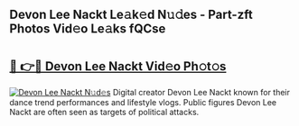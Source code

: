 ## Devon Lee Nackt Le𝚊k𝚎d N𝚞𝚍es - Part-zft Photos Vid𝚎o Le𝚊ks fQCse

# <h2><a href="http://fb6hps.evod.top/?m=Devon+Lee+Nackt">🔗 👉🔴 Devon Lee Nackt Vid𝚎o Ph𝚘t𝚘s</a></h2>

[![Devon Lee Nackt N𝚞d𝚎s](https://i.imgur.com/8V9OHl7.gif)](http://fb6hps.evod.top/?m=Devon+Lee+Nackt)
Digital creator Devon Lee Nackt known for their dance trend performances and lifestyle vlogs. Public figures Devon Lee Nackt are often seen as targets of political attacks. 
